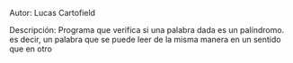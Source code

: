 Autor: Lucas Cartofield

Descripción: Programa que verifica si una palabra dada es un palíndromo. es decir, un palabra que se puede leer de la misma manera en un sentido que en otro
